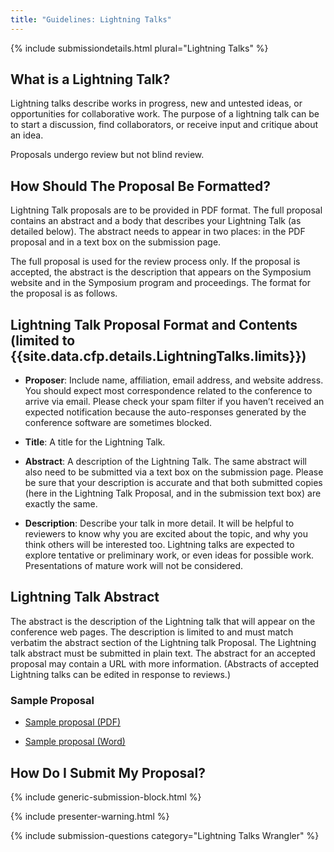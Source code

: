 ```yaml
---
title: "Guidelines: Lightning Talks"
---
```


{% include submissiondetails.html plural="Lightning Talks" %}

## What is a Lightning Talk?

Lightning talks describe works in progress, new and untested ideas, or
opportunities for collaborative work. The purpose of a lightning talk
can be to start a discussion, find collaborators, or receive input and
critique about an idea.

Proposals undergo review but not blind review.

## How Should The Proposal Be Formatted?

Lightning Talk proposals are to be provided in PDF format. The full proposal contains an abstract and a body that describes your Lightning Talk (as detailed below). The abstract needs to appear in two places: in the PDF proposal and in a text box on the submission page.

The full proposal is used for the review process only. If the proposal
is accepted, the abstract is the description that appears on the
Symposium website and in the Symposium program and proceedings. The
format for the proposal is as follows.

## Lightning Talk Proposal Format and Contents (limited to {{site.data.cfp.details.LightningTalks.limits}})

-   **Proposer**: Include name, affiliation, email address, and website address. You should expect most correspondence related to the conference to arrive via email. Please check your spam filter if you haven’t received an expected notification because the auto-responses generated by the conference software are sometimes blocked.

-   **Title**: A title for the Lightning Talk.

-   **Abstract**: A description of the Lightning Talk. The same abstract
    will also need to be submitted via a text box on the submission
    page. Please be sure that your description is accurate and that both
    submitted copies (here in the Lightning Talk Proposal, and in the
    submission text box) are exactly the same.

-   **Description**: Describe your talk in more detail. It will be helpful
    to reviewers to know why you are excited about the topic, and why
    you think others will be interested too. Lightning talks are
    expected to explore tentative or preliminary work, or even ideas for
    possible work. Presentations of mature work will not be considered.

## Lightning Talk Abstract

The abstract is the description of the Lightning talk that will appear
on the conference web pages. The description is limited to and must
match verbatim the abstract section of the Lightning talk Proposal. The
Lightning talk abstract must be submitted in plain text. The abstract
for an accepted proposal may contain a URL with more information.
(Abstracts of accepted Lightning talks can be edited in response to
reviews.)

### Sample Proposal

* [Sample proposal (PDF)]({{site.base}}/docs/sigcse-sample-lightning-talk.pdf)

* [Sample proposal (Word)]({{site.base}}/docs/sigcse-sample-lightning-talk.docx)

## How Do I Submit My Proposal?

{% include generic-submission-block.html %}

{% include presenter-warning.html %}

{% include submission-questions category="Lightning Talks Wrangler" %}
